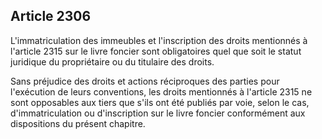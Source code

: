 Article 2306
----
L'immatriculation des immeubles et l'inscription des droits mentionnés à
l'article 2315 sur le livre foncier sont obligatoires quel que soit le statut
juridique du propriétaire ou du titulaire des droits.

Sans préjudice des droits et actions réciproques des parties pour l'exécution de
leurs conventions, les droits mentionnés à l'article 2315 ne sont opposables aux
tiers que s'ils ont été publiés par voie, selon le cas, d'immatriculation ou
d'inscription sur le livre foncier conformément aux dispositions du présent
chapitre.
